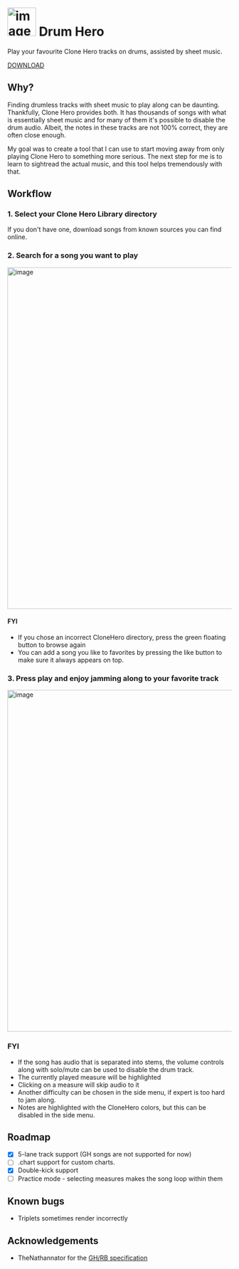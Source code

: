 # <img width="64" alt="image" src="https://github.com/peancored/drum-hero/assets/5630034/968da3e0-11e7-4e99-94e3-4aa8df19dc38"> Drum Hero

Play your favourite Clone Hero tracks on drums, assisted by sheet music.

[DOWNLOAD](https://github.com/peancored/drum-hero/releases)

## Why?

Finding drumless tracks with sheet music to play along can be daunting. Thankfully, Clone Hero provides both. It has thousands of songs with what is essentially sheet music and for many of them it's possible to disable the drum audio. Albeit, the notes in these tracks are not 100% correct, they are often close enough. 

My goal was to create a tool that I can use to start moving away from only playing Clone Hero to something more serious. The next step for me is to learn to sightread the actual music, and this tool helps tremendously with that.

## Workflow

### 1. Select your Clone Hero Library directory
If you don't have one, download songs from known sources you can find online.

### 2. Search for a song you want to play
<img width="768" alt="image" src="https://github.com/peancored/drum-hero/assets/5630034/b2b1cd66-9fda-4a38-855e-52b0646b013c">

#### FYI
* If you chose an incorrect CloneHero directory, press the green floating button to browse again
* You can add a song you like to favorites by pressing the like button to make sure it always appears on top.

### 3. Press play and enjoy jamming along to your favorite track
<img width="768" alt="image" src="https://github.com/peancored/drum-hero/assets/5630034/468d9511-0014-4b43-b029-3ec583be269f">

### FYI
* If the song has audio that is separated into stems, the volume controls along with solo/mute can be used to disable the drum track.
* The currently played measure will be highlighted
* Clicking on a measure will skip audio to it
* Another difficulty can be chosen in the side menu, if expert is too hard to jam along.
* Notes are highlighted with the CloneHero colors, but this can be disabled in the side menu.

## Roadmap

- [x] 5-lane track support (GH songs are not supported for now)
- [ ] .chart support for custom charts.
- [x] Double-kick support
- [ ] Practice mode - selecting measures makes the song loop within them

## Known bugs

* Triplets sometimes render incorrectly

## Acknowledgements

* TheNathannator for the [GH/RB specification](https://github.com/TheNathannator/GuitarGame_ChartFormats)
